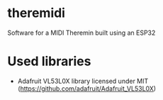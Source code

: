 # theremidi
Software for a MIDI Theremin built using an ESP32

# Used libraries
* Adafruit VL53L0X library licensed under MIT (https://github.com/adafruit/Adafruit_VL53L0X)
